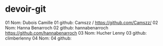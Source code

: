 # devoir-git
01 Nom: Dubois Camille
01 github: Camszz / https://github.com/Camszz/
02 Nom: Hanna Benarroch
02 github: hannabenarroch https://github.com/hannabenarroch
03 Nom: Hucher Lenny
03 github: climberlenny
04 Nom:
04 github:
